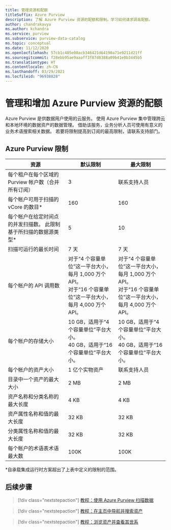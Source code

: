 ```yaml
---
title: 管理资源和配额
titleSuffix: Azure Purview
description: 了解 Azure Purview 资源的配额和限制，学习如何请求调高配额。
author: chandrakavya
ms.author: kchandra
ms.service: purview
ms.subservice: purview-data-catalog
ms.topic: conceptual
ms.date: 11/12/2020
ms.openlocfilehash: 57cb1c405e00acb346421d64190a71e9211d21ff
ms.sourcegitcommit: f28ebb95ae9aaaff3f87d8388a09b41e0b3445b5
ms.translationtype: HT
ms.contentlocale: zh-CN
ms.lasthandoff: 03/29/2021
ms.locfileid: "96938828"
---
```

# <a name="manage-and-increase-quotas-for-resources-with-azure-purview"></a>管理和增加 Azure Purview 资源的配额
 
Azure Purview 是供数据用户使用的云服务。 使用 Azure Purview 集中管理跨云和本地环境的数据资产的数据管理。 借助该服务，业务分析人员可使用有意义的业务术语搜索相关数据。 若要将限制提高到订阅的最高限制，请联系支持部门。
 
## <a name="azure-purview-limits"></a>Azure Purview 限制
 
|**资源**|  **默认限制**  |**最大限制**|
|---|---|---|
|每个租户在每个区域的 Purview 帐户数（合并所有订阅）|3|联系支持人员|
|每个帐户可用于扫描的 vCore 的数目*|160|160|
|每个帐户在给定时间点的并发扫描数。 此限制基于所扫描的数据源类型*|5 | 10 |
|扫描可运行的最长时间|7 天|7 天|
|每个帐户的 API 调用数|对于“4 个容量单位”这一平台大小，每月 1,000 万个 API。 <br>对于“16 个容量单位”这一平台大小，每月 4,000 万个 API。 |对于“4 个容量单位”这一平台大小，每月 1,000 万个 API。 <br>对于“16 个容量单位”这一平台大小，每月 4,000 万个 API。|
|每个帐户的存储大小|10 GB，适用于“4 个容量单位”平台大小。 <br>40 GB，适用于“16 个容量单位”平台大小。 |10 GB，适用于“4 个容量单位”平台大小。 <br> 40 GB，适用于“16 个容量单位”平台大小。 |
|每个帐户的资产大小|1 亿个实物资产 |联系支持人员|
|目录中一个资产的最大大小|2 MB|2 MB|
|资产名称和分类名称的最大长度|4 KB|4 KB|
|资产属性名称和值的最大长度|32 KB|32 KB|
|分类属性名称和值的最大长度|32 KB|32 KB|
|每个帐户的术语表术语最大数|100K|100K|
 
*自承载集成运行时方案超出了上表中定义的限制的范围。 
 
## <a name="next-steps"></a>后续步骤
 
> [!div class="nextstepaction"]
>[教程：使用 Azure Purview 扫描数据](tutorial-scan-data.md)

> [!div class="nextstepaction"]
>[教程：在主页中导航并搜索资产](tutorial-asset-search.md)

> [!div class="nextstepaction"]
>[教程：浏览资产并查看其世系](tutorial-browse-and-view-lineage.md)

